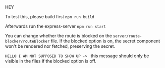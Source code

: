 HEY

To test this, please build first
```npm run build```

Afterwards run the express-server
```npm run start```

You can change whether the route is blocked on the `server/route-blocker/routeBlocker` file. If the blocked option is on, the secret component won't be rendered nor fetched, preserving the secret.

`HELLO I AM NOT SUPPOSED TO SHOW UP -> ` this message should only be visible in the files if the blocked option is off.